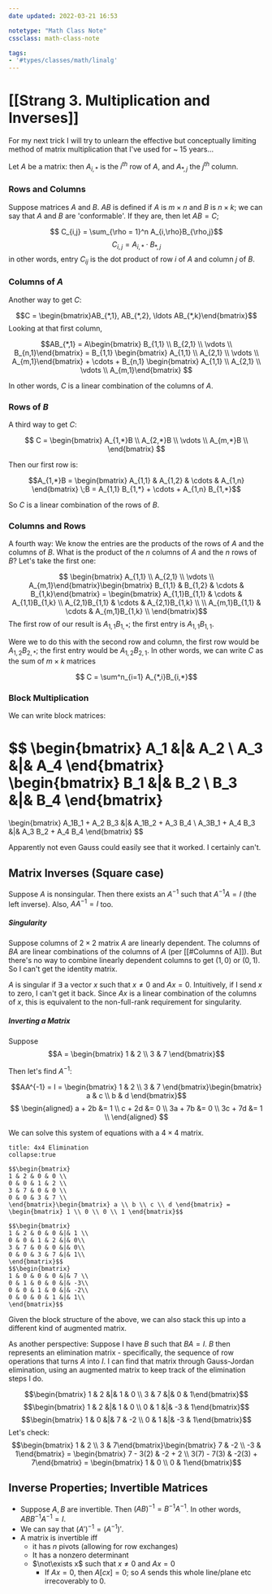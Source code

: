 ```yaml
---
date updated: 2022-03-21 16:53

notetype: "Math Class Note"
cssclass: math-class-note

tags: 
- '#types/classes/math/linalg'
---
```


# [[Strang 3. Multiplication and Inverses]]

For my next trick I will try to unlearn the effective but conceptually limiting method of matrix multiplication that I've used for ~ 15 years...

Let $A$ be a matrix: then $A_{i,*}$ is the $i^{th}$ row of $A$, and $A_{*,j}$ the $j^{th}$ column.

### Rows and Columns

Suppose matrices $A$ and $B$. $AB$ is defined if $A$ is $m \times n$ and $B$ is $n \times k$; we can say that $A$ and $B$ are 'conformable'. If they are, then let $AB = C$;

$$ C_{i,j} = \sum_{\rho = 1}^n A_{i,\rho}B_{\rho,j}$$
$$C_{i,j} = A_{i,*} \cdot B_{*,j}$$
in other words, entry $C_{ij}$ is the dot product of row $i$ of $A$ and column $j$ of $B$. 


### Columns of $A$


Another way to get $C$:

$$C = \begin{bmatrix}AB_{*,1}, AB_{*,2}, \ldots AB_{*,k}\end{bmatrix}$$
Looking at that first column, 

$$AB_{*,1} = A\begin{bmatrix} B_{1,1} \\
B_{2,1} \\
\vdots \\
B_{n,1}\end{bmatrix} = 
B_{1,1} \begin{bmatrix} A_{1,1} \\
A_{2,1} \\
\vdots \\
A_{m,1}\end{bmatrix} + 
\cdots + 
B_{n,1} \begin{bmatrix} A_{1,1} \\
A_{2,1} \\
\vdots \\
A_{m,1}\end{bmatrix} 
$$

In other words, $C$ is a linear combination of the columns of $A$. 


### Rows of $B$

A third way to get $C$: 

$$ C = \begin{bmatrix} A_{1,*}B \\
A_{2,*}B \\
\vdots \\
A_{m,*}B \\ 
\end{bmatrix}
$$

Then our first row is:

$$A_{1,*}B = \begin{bmatrix} A_{1,1} & A_{1,2} & \cdots & A_{1,n} \end{bmatrix} \;B = A_{1,1} B_{1,*} + \cdots + A_{1,n} B_{1,*}$$

So $C$ is a linear combination of the rows of $B$. 

### Columns and Rows

A fourth way: We know the entries are the  products of the rows of $A$ and the columns of $B$. What is the product of the $n$ columns of $A$ and the $n$ rows of $B$? Let's take the first one:

$$ \begin{bmatrix} A_{1,1} \\ A_{2,1} \\ \vdots \\ A_{m,1}\end{bmatrix}\begin{bmatrix} B_{1,1} & B_{1,2} & \cdots & B_{1,k}\end{bmatrix} = \begin{bmatrix}
A_{1,1}B_{1,1}  & \cdots & A_{1,1}B_{1,k} \\
A_{2,1}B_{1,1} & \cdots & A_{2,1}B_{1,k} \\
\\
A_{m,1}B_{1,1} & \cdots & A_{m,1}B_{1,k} \\
\end{bmatrix}$$
The first row of our result is $A_{1,1}B_{1,*}$; the first entry is $A_{1,1}B_{1,1}$. 

Were we to do this with the second row and column, the first row would be $A_{1,2}B_{2,*}$; the first entry would be $A_{1,2}B_{2,1}$. In other words, we can write $C$ as the sum of $m\times k$ matrices 

$$ C = \sum^n_{i=1} A_{*,i}B_{i,*}$$

### Block Multiplication

We can write block matrices: 

$$ \begin{bmatrix}
A_1 &|& A_2 \\ 
A_3 &|& A_4 
\end{bmatrix}
\begin{bmatrix}
B_1 &|& B_2 \\ 
B_3 &|& B_4 
\end{bmatrix}
= 
\begin{bmatrix}
A_1B_1 + A_2 B_3 &|& A_1B_2 + A_3 B_4 \\ 
A_3B_1 + A_4 B_3  &|& A_3 B_2 + A_4 B_4 
\end{bmatrix}
$$

Apparently not even Gauss could easily see that it worked. I certainly can't.

## Matrix Inverses (Square case)

Suppose $A$ is nonsingular. Then there exists an $A^{-1}$ such that $A^{-1}A = I$ (the left inverse). Also, $AA^{-1} = I$ too.

##### Singularity

Suppose columns of $2\times 2$ matrix $A$ are linearly dependent. The columns of $BA$ are linear combinations of the columns of $A$ (per [[#Columns of A]]). But there's no way to combine linearly dependent columns to get $(1,0)$ or $(0,1)$. So I can't get the identity matrix. 

$A$ is singular if $\exists$ a vector $x$ such that $x \neq 0$ and $Ax = 0$. Intuitively, if I send $x$ to zero, I can't get it back. Since $Ax$ is a linear combination of the columns of $x$, this is equivalent to the non-full-rank requirement for singularity. 

##### Inverting a Matrix
Suppose 
$$A = \begin{bmatrix} 1 & 2 \\ 3 & 7 \end{bmatrix}$$

Then let's find $A^{-1}$: 

$$AA^{-1} = I = \begin{bmatrix} 1 & 2 \\ 3 & 7 \end{bmatrix}\begin{bmatrix} a & c \\ b & d \end{bmatrix}$$
$$
\begin{aligned}
a + 2b &= 1 \\
c + 2d &= 0 \\
3a + 7b &= 0 \\
3c + 7d &= 1 \\
\end{aligned}
$$

We can solve this system of equations with a $4 \times 4$ matrix. 
```ad-example
title: 4x4 Elimination
collapse:true

$$\begin{bmatrix}
1 & 2 & 0 & 0 \\
0 & 0 & 1 & 2 \\
3 & 7 & 0 & 0 \\
0 & 0 & 3 & 7 \\
\end{bmatrix}\begin{bmatrix} a \\ b \\ c \\ d \end{bmatrix} = \begin{bmatrix} 1 \\ 0 \\ 0 \\ 1 \end{bmatrix}$$

$$\begin{bmatrix}
1 & 2 & 0 & 0 &|& 1 \\
0 & 0 & 1 & 2 &|& 0\\
3 & 7 & 0 & 0 &|& 0\\
0 & 0 & 3 & 7 &|& 1\\
\end{bmatrix}$$
$$\begin{bmatrix}
1 & 0 & 0 & 0 &|& 7 \\
0 & 1 & 0 & 0 &|& -3\\
0 & 0 & 1 & 0 &|& -2\\
0 & 0 & 0 & 1 &|& 1\\
\end{bmatrix}$$

```

Given the block structure of the above, we can also stack this up into a different kind of augmented matrix. 

As another perspective: Suppose I have $B$ such that $BA = I$. $B$ then represents an elimination matrix - specifically, the sequence of row operations that turns $A$ into $I$. I can find that matrix through Gauss-Jordan elimination, using an augmented matrix to keep track of the elimination steps I do. 

$$\begin{bmatrix} 1 & 2 &|& 1 & 0 \\ 3 & 7 &|& 0 & 1\end{bmatrix}$$
$$\begin{bmatrix} 1 & 2 &|& 1 & 0 \\ 0 & 1 &|& -3 & 1\end{bmatrix}$$
$$\begin{bmatrix} 1 & 0 &|& 7 & -2 \\ 0 & 1 &|& -3 & 1\end{bmatrix}$$
Let's check: 
$$\begin{bmatrix} 1 & 2 \\ 3 & 7\end{bmatrix}\begin{bmatrix} 7 & -2 \\ -3 & 1\end{bmatrix} = \begin{bmatrix} 7 - 3(2) & -2 + 2 \\ 3(7) - 7(3) & -2(3) + 7\end{bmatrix} = \begin{bmatrix} 1 & 0 \\ 0 & 1\end{bmatrix}$$

## Inverse Properties; Invertible Matrices

- Suppose $A, B$ are invertible. Then $(AB)^{-1} = B^{-1}A^{-1}$. In other words, $ABB^{-1}A^{-1} = I$. 
- We can say that $(A')^{-1} = (A^{-1})'$. 
- A matrix is invertible iff 
	- it has $n$ pivots (allowing for row exchanges)
	- It has a nonzero determinant
	- $\not\exists x$ such that $x \neq 0$ and $Ax = 0$
		- If $Ax = 0$, then $A[cx] = 0$; so $A$ sends this whole line/plane etc irrecoverably to $0$. 
